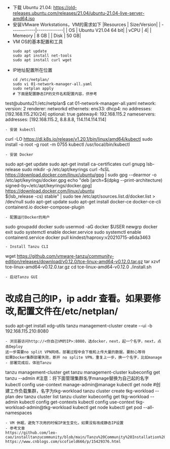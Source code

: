 - 下载 Ubuntu 21.04: 
  https://old-releases.ubuntu.com/releases/21.04/ubuntu-21.04-live-server-amd64.iso
- 安装VMware Workstations，VM的需求如下
  |Resources   | Size/Version|
  | ------------|-------------|
  | OS          | Ubuntu V21.04 64 bit|
  | vCPU        | 4|
  | Memeory     | 8 GB |
  | Disk        | 50 GB|
- VM OS的基本配置和工具
  ```
  sudo apt update
  sudo apt install net-tools 
  sudo apt install curl wget
  ```
- IP地址配置所在位置
  ```
  cd /etc/netplan/
  sudo vi 01-network-manager-all.yaml
  sudo netplan apply
  # 下面是配置静态IP的文件名和配置内容，供参考  
test@ubuntu21:/etc/netplan$ cat 01-network-manager-all.yaml
network:
  version: 2
  renderer: networkd
  ethernets:
    ens33:
      dhcp4: no
      addresses: [192.168.115.210/24]
      optional: true
      gateway4: 192.168.115.2
      nameservers:
        addresses: [192.168.115.2, 8.8.8.8, 114.114.114.114]
  ```
- 安装 kubectl
  ```
  curl -LO https://dl.k8s.io/release/v1.20.1/bin/linux/amd64/kubectl
  sudo install -o root -g root -m 0755 kubectl /usr/local/bin/kubectl
  ```
- 安装 Docker
  ```
  sudo apt-get update
  sudo apt-get install ca-certificates curl gnupg lsb-release
  sudo mkdir -p /etc/apt/keyrings
  curl -fsSL https://download.docker.com/linux/ubuntu/gpg | sudo gpg --dearmor -o /etc/apt/keyrings/docker.gpg
  echo "deb [arch=$(dpkg --print-architecture) signed-by=/etc/apt/keyrings/docker.gpg] https://download.docker.com/linux/ubuntu \
  $(lsb_release -cs) stable" | sudo tee /etc/apt/sources.list.d/docker.list > /dev/null
  sudo apt-get update
  sudo apt-get install docker-ce docker-ce-cli containerd.io docker-compose-plugin
  ```
- 配置运行Docker的用户
  ```
  sudo groupadd docker
  sudo usermod -aG docker $USER
  newgrp docker
  exit
  sudo systemctl enable docker.service
  sudo systemctl enable containerd.service
  docker pull kindest/haproxy:v20210715-a6da3463
  ```
- Install Tanzu CLI 
  ```
  wget https://github.com/vmware-tanzu/community-edition/releases/download/v0.12.0/tce-linux-amd64-v0.12.0.tar.gz
  tar xzvf tce-linux-amd64-v0.12.0.tar.gz
  cd tce-linux-amd64-v0.12.0
  ./install.sh
  ```
- 启动Tanzu GUI
  ```
  # 改成自己的IP，ip addr 查看。如果要修改,配置文件在/etc/netplan/
  sudo apt-get install xdg-utils
  tanzu management-cluster create --ui -b 192.168.115.210:8080
  
  ```
- 浏览器访问http://<你自己VM的IP>:8080，选docker，next，起一个名字，next，点击Deploy
  这一步需要no split VPN网络，部署过程中会下载和上传大量的数据，要耐心等待
  如果Docker集群部署失败，断开 no splite VPN，重复上一步，换一个名字，比如manage
- 部署完成后，体验Tanzu
  ```
  tanzu management-cluster get
  tanzu management-cluster kubeconfig get tanzu --admin
  #注意：将下面管理集群名字manage替换为自己起的名字
  kubectl config use-context manage-admin@manage
  kubectl get node
  #创建工作负载集群，名字为tkg-workload
  tanzu cluster create tkg-workload --plan dev
  tanzu cluster list
  tanzu cluster  kubeconfig get tkg-workload --admin
  kubectl config get-contexts
  kubectl config use-context tkg-workload-admin@tkg-workload
  kubectl get node
  kubectl get pod --all-namespaces
  ```
- VM 休眠，避免下次用的时候IP发生变化，如果没有改成静态IP设置
- 参考文章
https://github.com/leo-cao/installtanzucommunity/blob/main/Tanzu%20Community%20Installation%20Guide.md
https://www.cnblogs.com/scofield666/p/15429376.html
